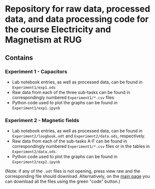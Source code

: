# Repository for raw data, processed data, and data processing code for the course Electricity and Magnetism at RUG
## Contains
### Experiment 1 - Capacitors
* Lab notebook entries, as well as processed data, can be found in `Experiment1/exp1.ods`
* Raw data from each of the three sub-tasks can be found in correspondingly numbered `Experiment1/*.csv` files
* Python code used to plot the graphs can be found in `Experiment1/exp1.ipynb`

### Experiment 2 - Magnetic fields
* Lab notebook entries, as well as processed data, can be found in `Experiment2/loogbook.odt` and `Experiment2/data.ods`, respectively.
* Raw data from each of the sub-tasks A-F can be found in correspondingly numbered `Experiment1/*.csv` files or in the tables in `Experiment2/data.ods`.
* Python code used to plot the graphs can be found in `Experiment2/exp2.ipynb`

(Note: if any of the `.odt` files is not opening, press view raw and the corresponding file should download. Alternatively, on the [main page](https://github.com/MartinOpat/EM-Experiments) you can download all the files using the green "code" button.)